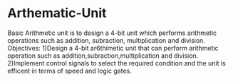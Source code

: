 # Arthematic-Unit
Basic Arithmetic unit is to design  a 4-bit unit which performs arithmetic operations such as addition, subraction, multiplication and division.
Objectives:
1)Design a 4-bit ar6thimetic unit that can perform arithmetic operation such as addition,subraction,multiplication and division.
2)Implement control signals to select the required condition and the unit is efficent in terms of speed and logic gates.

